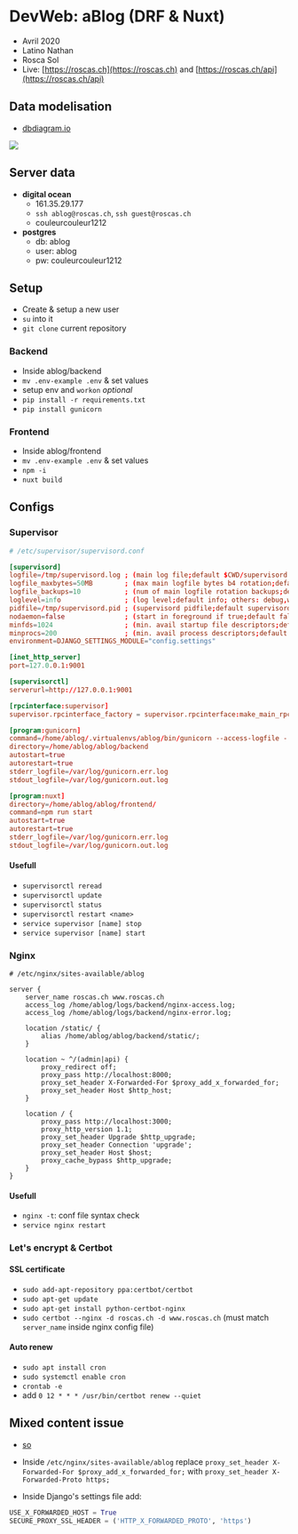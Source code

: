 # DevWeb: aBlog (DRF & Nuxt)

* Avril 2020
* Latino Nathan
* Rosca Sol
* Live: [https://roscas.ch](https://roscas.ch) and [https://roscas.ch/api](https://roscas.ch/api)

## Data modelisation

* [dbdiagram.io](https://dbdiagram.io/d/5ea861c039d18f5553fe5eb4)

![](https://i.imgur.com/464QPI8.png)


## Server data

* **digital ocean**
    * 161.35.29.177
    * `ssh ablog@roscas.ch`, `ssh guest@roscas.ch`
    * couleurcouleur1212
* **postgres**
    * db: ablog
    * user: ablog
    * pw: couleurcouleur1212

## Setup
* Create & setup a new user
* `su` into it
* `git clone` current repository

### Backend
* Inside ablog/backend
* `mv .env-example .env` & set values
* setup env and `workon` *optional*
* `pip install -r requirements.txt`
* `pip install gunicorn`

### Frontend
* Inside ablog/frontend
* `mv .env-example .env` & set values
* `npm -i`
* `nuxt build`


## Configs

### Supervisor

```conf
# /etc/supervisor/supervisord.conf

[supervisord]
logfile=/tmp/supervisord.log ; (main log file;default $CWD/supervisord.log)
logfile_maxbytes=50MB        ; (max main logfile bytes b4 rotation;default 50MB)
logfile_backups=10           ; (num of main logfile rotation backups;default 10)
loglevel=info                ; (log level;default info; others: debug,warn,trace)
pidfile=/tmp/supervisord.pid ; (supervisord pidfile;default supervisord.pid)
nodaemon=false               ; (start in foreground if true;default false)
minfds=1024                  ; (min. avail startup file descriptors;default 1024)
minprocs=200                 ; (min. avail process descriptors;default 200)
environment=DJANGO_SETTINGS_MODULE="config.settings"

[inet_http_server]
port=127.0.0.1:9001

[supervisorctl]
serverurl=http://127.0.0.1:9001

[rpcinterface:supervisor]
supervisor.rpcinterface_factory = supervisor.rpcinterface:make_main_rpcinterface

[program:gunicorn]
command=/home/ablog/.virtualenvs/ablog/bin/gunicorn --access-logfile - --workers 3 --bind 0.0.0.0:8000 config.wsgi:application
directory=/home/ablog/ablog/backend
autostart=true
autorestart=true
stderr_logfile=/var/log/gunicorn.err.log
stdout_logfile=/var/log/gunicorn.out.log

[program:nuxt]
directory=/home/ablog/ablog/frontend/
command=npm run start
autostart=true
autorestart=true
stderr_logfile=/var/log/gunicorn.err.log
stdout_logfile=/var/log/gunicorn.out.log
```

#### Usefull

* `supervisorctl reread `
* `supervisorctl update `
* `supervisorctl status `
* `supervisorctl restart <name> `
* `service supervisor [name] stop   `
* `service supervisor [name] start  `

### Nginx

```nginx
# /etc/nginx/sites-available/ablog

server {
    server_name roscas.ch www.roscas.ch
    access_log /home/ablog/logs/backend/nginx-access.log;
    access_log /home/ablog/logs/backend/nginx-error.log;

    location /static/ {
        alias /home/ablog/ablog/backend/static/;
    }

    location ~ ^/(admin|api) {
        proxy_redirect off;
        proxy_pass http://localhost:8000;
        proxy_set_header X-Forwarded-For $proxy_add_x_forwarded_for;
        proxy_set_header Host $http_host;
    }

    location / {
        proxy_pass http://localhost:3000;
        proxy_http_version 1.1;
        proxy_set_header Upgrade $http_upgrade;
        proxy_set_header Connection 'upgrade';
        proxy_set_header Host $host;
        proxy_cache_bypass $http_upgrade;
    }
}
```

#### Usefull

* `nginx -t`: conf file syntax check
* `service nginx restart`

### Let's encrypt & Certbot

#### SSL certificate

* `sudo add-apt-repository ppa:certbot/certbot`
* `sudo apt-get update`
* `sudo apt-get install python-certbot-nginx`
* `sudo certbot --nginx -d roscas.ch -d www.roscas.ch` (must match `server_name` inside nginx config file)

#### Auto renew

* `sudo apt install cron`
* `sudo systemctl enable cron`
* `crontab -e`
* add `0 12 * * * /usr/bin/certbot renew --quiet`

## Mixed content issue

* [so](https://stackoverflow.com/questions/59071562/django-media-url-return-https-instead-of-http)

* Inside `/etc/nginx/sites-available/ablog` replace `proxy_set_header X-Forwarded-For $proxy_add_x_forwarded_for;` with `proxy_set_header X-Forwarded-Proto https;`
* Inside Django's settings file add:
```py
USE_X_FORWARDED_HOST = True
SECURE_PROXY_SSL_HEADER = ('HTTP_X_FORWARDED_PROTO', 'https')
```